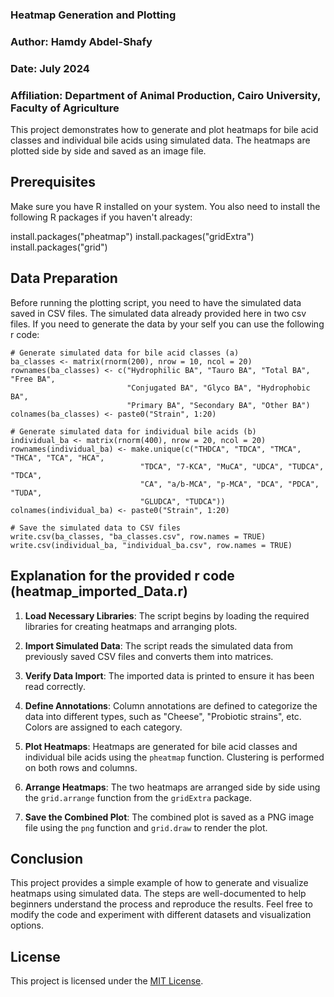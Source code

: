### Heatmap Generation and Plotting

### Author: Hamdy Abdel-Shafy
### Date: July 2024
### Affiliation: Department of Animal Production, Cairo University, Faculty of Agriculture

This project demonstrates how to generate and plot heatmaps for bile acid classes and individual bile acids using simulated data. 
The heatmaps are plotted side by side and saved as an image file.

## Prerequisites

Make sure you have R installed on your system. You also need to install the following R packages if you haven't already:

install.packages("pheatmap")
install.packages("gridExtra")
install.packages("grid")

## Data Preparation

Before running the plotting script, you need to have the simulated data saved in CSV files. 
The simulated data already provided here in two csv files.
If you need to generate the data by your self you can use the following r code:
```
# Generate simulated data for bile acid classes (a)
ba_classes <- matrix(rnorm(200), nrow = 10, ncol = 20)
rownames(ba_classes) <- c("Hydrophilic BA", "Tauro BA", "Total BA", "Free BA", 
                          "Conjugated BA", "Glyco BA", "Hydrophobic BA", 
                          "Primary BA", "Secondary BA", "Other BA")
colnames(ba_classes) <- paste0("Strain", 1:20)

# Generate simulated data for individual bile acids (b)
individual_ba <- matrix(rnorm(400), nrow = 20, ncol = 20)
rownames(individual_ba) <- make.unique(c("THDCA", "TDCA", "TMCA", "THCA", "TCA", "HCA", 
                             "TDCA", "7-KCA", "MuCA", "UDCA", "TUDCA", "TDCA", 
                             "CA", "a/b-MCA", "p-MCA", "DCA", "PDCA", "TUDA", 
                             "GLUDCA", "TUDCA"))
colnames(individual_ba) <- paste0("Strain", 1:20)

# Save the simulated data to CSV files
write.csv(ba_classes, "ba_classes.csv", row.names = TRUE)
write.csv(individual_ba, "individual_ba.csv", row.names = TRUE)
```


## Explanation for the provided r code (heatmap_imported_Data.r)

1. **Load Necessary Libraries**:
   The script begins by loading the required libraries for creating heatmaps and arranging plots.

2. **Import Simulated Data**:
   The script reads the simulated data from previously saved CSV files and converts them into matrices.

3. **Verify Data Import**:
   The imported data is printed to ensure it has been read correctly.

4. **Define Annotations**:
   Column annotations are defined to categorize the data into different types, such as "Cheese", "Probiotic strains", etc. Colors are assigned to each category.

5. **Plot Heatmaps**:
   Heatmaps are generated for bile acid classes and individual bile acids using the `pheatmap` function. Clustering is performed on both rows and columns.

6. **Arrange Heatmaps**:
   The two heatmaps are arranged side by side using the `grid.arrange` function from the `gridExtra` package.

7. **Save the Combined Plot**:
   The combined plot is saved as a PNG image file using the `png` function and `grid.draw` to render the plot.

## Conclusion

This project provides a simple example of how to generate and visualize heatmaps using simulated data. 
The steps are well-documented to help beginners understand the process and reproduce the results.
Feel free to modify the code and experiment with different datasets and visualization options.


## License

This project is licensed under the [MIT License](LICENSE).
